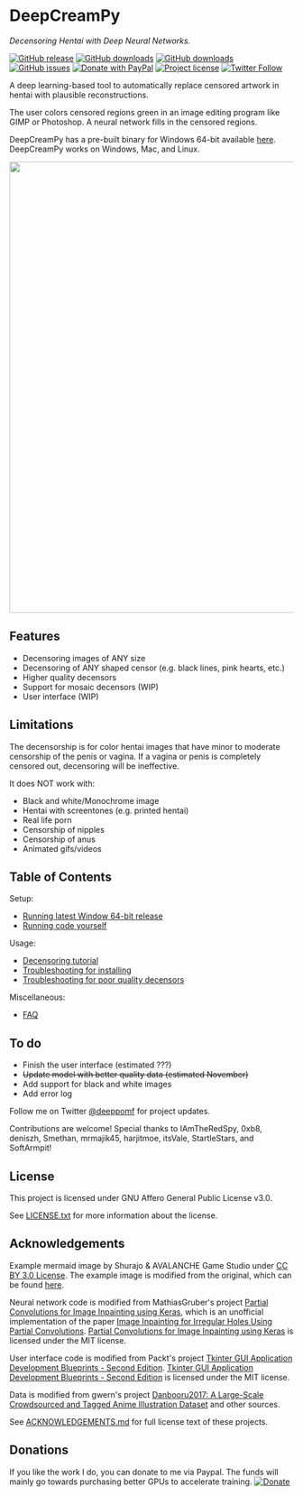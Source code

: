 # DeepCreamPy
*Decensoring Hentai with Deep Neural Networks.*

[![GitHub release](https://img.shields.io/github/release/deeppomf/DeepCreamPy.svg)](https://github.com/deeppomf/DeepCreamPy/releases/latest)
[![GitHub downloads](https://img.shields.io/github/downloads/deeppomf/DeepCreamPy/latest/total.svg)](https://github.com/deeppomf/DeepCreamPy/releases/latest)
[![GitHub downloads](https://img.shields.io/github/downloads/deeppomf/DeepCreamPy/total.svg)](https://github.com/deeppomf/DeepCreamPy/releases)
[![GitHub issues](https://img.shields.io/github/issues/deeppomf/DeepCreamPy.svg)](https://github.com/deeppomf/DeepCreamPy/issues)
[![Donate with PayPal](https://img.shields.io/badge/paypal-donate-green.svg)](https://www.paypal.com/cgi-bin/webscr?cmd=_s-xclick&hosted_button_id=SAM6C6DQRDBAE)
[![Project license](https://img.shields.io/github/license/deeppomf/DeepCreamPy.svg)](https://raw.githubusercontent.com/deeppomf/DeepCreamPy/LICENSE.txt)
[![Twitter Follow](https://img.shields.io/twitter/follow/deeppomf.svg?label=Follow&style=social)](https://twitter.com/deeppomf/)

A deep learning-based tool to automatically replace censored artwork in hentai with plausible reconstructions.

The user colors censored regions green in an image editing program like GIMP or Photoshop. A neural network fills in the censored regions.

DeepCreamPy has a pre-built binary for Windows 64-bit available [here](https://github.com/deeppomf/DeepCreamPy/releases/latest). DeepCreamPy works on Windows, Mac, and Linux.

<p align="center">
	<img src="https://github.com/deeppomf/DeepCreamPy/blob/master/readme_images/mermaid_collage.png" width="800">
</p>

## Features
- Decensoring images of ANY size
- Decensoring of ANY shaped censor (e.g. black lines, pink hearts, etc.)
- Higher quality decensors
- Support for mosaic decensors (WIP)
- User interface (WIP)

## Limitations
The decensorship is for color hentai images that have minor to moderate censorship of the penis or vagina. If a vagina or penis is completely censored out, decensoring will be ineffective.

It does NOT work with:
- Black and white/Monochrome image
- Hentai with screentones (e.g. printed hentai)
- Real life porn
- Censorship of nipples
- Censorship of anus
- Animated gifs/videos

## Table of Contents
Setup:
* [Running latest Window 64-bit release](docs/INSTALLATION_BINARY.md)
* [Running code yourself](docs/INSTALLATION.md)

Usage:
* [Decensoring tutorial](docs/USAGE.md)
* [Troubleshooting for installing](docs/TROUBLESHOOTING.md)
* [Troubleshooting for poor quality decensors](docs/TROUBLESHOOTING_DECENSORS.md)

Miscellaneous:
* [FAQ](docs/FAQ.md)

## To do
- Finish the user interface (estimated ???)
- ~~Update model with better quality data (estimated November)~~
- Add support for black and white images
- Add error log

Follow me on Twitter [@deeppomf](https://twitter.com/deeppomf) for project updates.

Contributions are welcome! Special thanks to IAmTheRedSpy, 0xb8, deniszh, Smethan, mrmajik45, harjitmoe, itsVale, StartleStars, and SoftArmpit!

## License
This project is licensed under GNU Affero General Public License v3.0.

See [LICENSE.txt](LICENSE.txt) for more information about the license.

## Acknowledgements
Example mermaid image by Shurajo & AVALANCHE Game Studio under [CC BY 3.0 License](https://creativecommons.org/licenses/by/3.0/). The example image is modified from the original, which can be found [here](https://opengameart.org/content/mermaid).

Neural network code is modified from MathiasGruber's project [Partial Convolutions for Image Inpainting using Keras](https://github.com/MathiasGruber/PConv-Keras), which is an unofficial implementation of the paper [Image Inpainting for Irregular Holes Using Partial Convolutions](https://arxiv.org/abs/1804.07723). [Partial Convolutions for Image Inpainting using Keras](https://github.com/MathiasGruber/PConv-Keras) is licensed under the MIT license.

User interface code is modified from Packt's project [Tkinter GUI Application Development Blueprints - Second Edition](https://github.com/PacktPublishing/Tkinter-GUI-Application-Development-Blueprints-Second-Edition). [Tkinter GUI Application Development Blueprints - Second Edition](https://github.com/PacktPublishing/Tkinter-GUI-Application-Development-Blueprints-Second-Edition) is licensed under the MIT license.

Data is modified from gwern's project [Danbooru2017: A Large-Scale Crowdsourced and Tagged Anime Illustration Dataset](https://www.gwern.net/Danbooru2017) and other sources.

See [ACKNOWLEDGEMENTS.md](docs/ACKNOWLEDGEMENTS.md) for full license text of these projects.

## Donations
If you like the work I do, you can donate to me via Paypal. The funds will mainly go towards purchasing better GPUs to accelerate training. [![Donate](https://img.shields.io/badge/Donate-PayPal-green.svg)](https://www.paypal.com/cgi-bin/webscr?cmd=_s-xclick&hosted_button_id=SAM6C6DQRDBAE)
